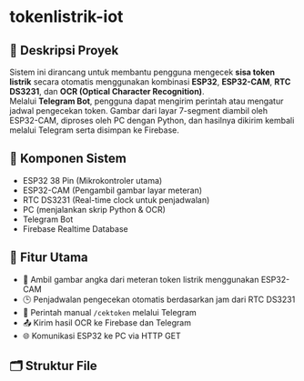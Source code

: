 # tokenlistrik-iot

## 📘 Deskripsi Proyek
Sistem ini dirancang untuk membantu pengguna mengecek **sisa token listrik** secara otomatis menggunakan kombinasi **ESP32**, **ESP32-CAM**, **RTC DS3231**, dan **OCR (Optical Character Recognition)**.  
Melalui **Telegram Bot**, pengguna dapat mengirim perintah atau mengatur jadwal pengecekan token. Gambar dari layar 7-segment diambil oleh ESP32-CAM, diproses oleh PC dengan Python, dan hasilnya dikirim kembali melalui Telegram serta disimpan ke Firebase.

## 🧩 Komponen Sistem
- ESP32 38 Pin (Mikrokontroler utama)
- ESP32-CAM (Pengambil gambar layar meteran)
- RTC DS3231 (Real-time clock untuk penjadwalan)
- PC (menjalankan skrip Python & OCR)
- Telegram Bot
- Firebase Realtime Database

## 🚀 Fitur Utama
- 📸 Ambil gambar angka dari meteran token listrik menggunakan ESP32-CAM
- 🕒 Penjadwalan pengecekan otomatis berdasarkan jam dari RTC DS3231
- 🤖 Perintah manual `/cektoken` melalui Telegram
- 📤 Kirim hasil OCR ke Firebase dan Telegram
- 🌐 Komunikasi ESP32 ke PC via HTTP GET

## 🗂 Struktur File
